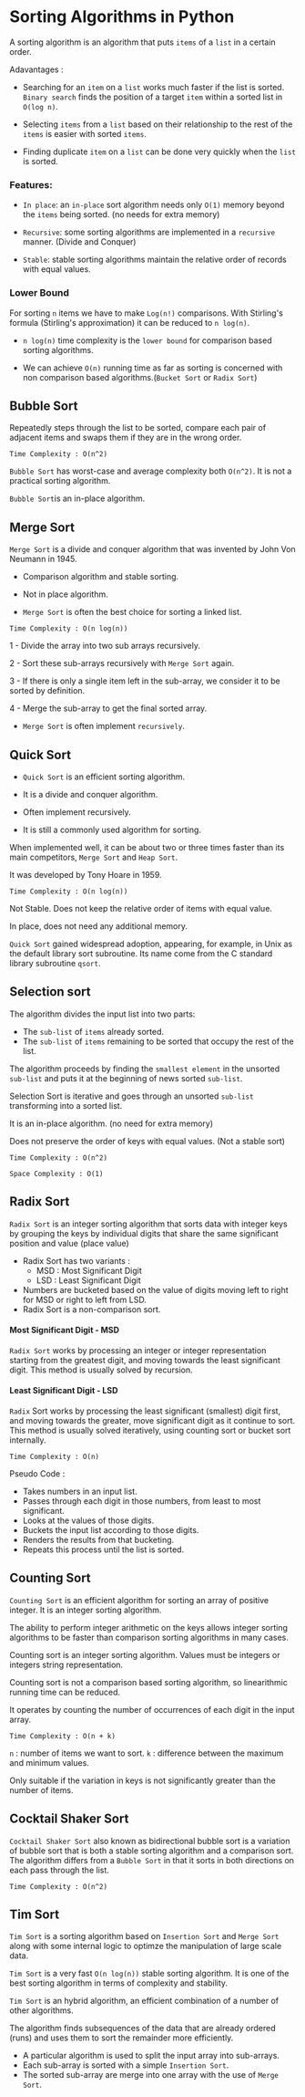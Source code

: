 # Sorting Algorithms in Python

A sorting algorithm is an algorithm that puts `items` of a `list` in a certain order.

Adavantages : 

  - Searching for an `item` on a `list` works much faster if the list is sorted. `Binary search` finds the position of a target `item` within a sorted list in `O(log n)`.

  - Selecting `items` from a `list` based on their relationship to the rest of the `items` is easier with sorted `items`.

  -  Finding duplicate `item` on a `list` can be done very quickly when the `list` is sorted.

 
### Features:
- `In place`: an `in-place` sort algorithm needs only `O(1)` memory beyond the `items` being sorted. (no needs for extra memory)

- `Recursive`: some sorting algorithms are implemented in a `recursive` manner. (Divide and Conquer)

- `Stable`: stable sorting algorithms maintain the relative order of records with equal values.

### Lower Bound

For sorting `n` items we have to make `Log(n!)` comparisons. With Stirling's formula (Stirling's approximation) it can be reduced to `n log(n)`.

- `n log(n)` time complexity is the `lower bound` for comparison based sorting algorithms.

- We can achieve `O(n)` running time as far as sorting is concerned with non comparison based algorithms.(`Bucket Sort` or `Radix Sort`)

## Bubble Sort

Repeatedly steps through the list to be sorted, compare each pair of adjacent items and swaps them if they are in the wrong order.

`Time Complexity : O(n^2)`

`Bubble Sort` has worst-case and average complexity both `O(n^2)`. It is not a practical sorting algorithm.

`Bubble Sort`is an in-place algorithm.

## Merge Sort

`Merge Sort` is a divide and conquer algorithm that was invented by John Von Neumann in 1945.

- Comparison algorithm and stable sorting.

- Not in place algorithm.

- `Merge Sort` is often the best choice for sorting a linked list.

`Time Complexity : O(n log(n))`

1 - Divide the array into two sub arrays recursively.

2 - Sort these sub-arrays recursively with `Merge Sort` again.

3 - If there is only a single item left in the sub-array, we consider it to be sorted by definition.

4 - Merge the sub-array to get the final sorted array.

- `Merge Sort` is often implement `recursively`.

## Quick Sort

- `Quick Sort` is an efficient sorting algorithm.

- It is a divide and conquer algorithm.

- Often implement recursively.

-  It is still a commonly used algorithm for sorting.

When implemented well, it can be about two or three times faster than its main competitors, `Merge Sort` and `Heap Sort`.

It was developed by Tony Hoare in 1959.

`Time Complexity : O(n log(n))`

Not Stable. Does not keep the relative order of items with equal value.

In place, does not need any additional memory.

`Quick Sort` gained widespread adoption, appearing, for example, in Unix as the default library sort subroutine. Its name come from the C standard library subroutine `qsort`.

## Selection sort

The algorithm divides the input list into two parts:
  - The `sub-list` of `items` already sorted.
  - The `sub-list` of `items` remaining to be sorted that occupy the rest of the list.

The algorithm proceeds by finding the `smallest element` in the unsorted `sub-list` and puts it at the beginning of news sorted `sub-list`.

Selection Sort is iterative and goes through an unsorted `sub-list` transforming into a sorted list.

It is an in-place algorithm. (no need for extra memory)

Does not preserve the order of keys with equal values. (Not a stable sort)

`Time Complexity : O(n^2)`

`Space Complexity : O(1)`

## Radix Sort

`Radix Sort` is an integer sorting algorithm that sorts data with integer keys by grouping the keys by individual digits that share the same significant position and value (place value)

- Radix Sort has two variants :
  - MSD : Most Significant Digit
  - LSD : Least Significant Digit
- Numbers are bucketed based on the value of digits moving left to right for MSD or
right to left from LSD.
- Radix Sort is a non-comparison sort.

#### Most Significant Digit - MSD

`Radix Sort` works by processing an integer or integer representation starting from the greatest digit, and moving towards the least significant digit. This method is usually solved by recursion.

#### Least Significant Digit - LSD

`Radix` Sort works by processing the least significant (smallest) digit first, and moving towards the greater, move significant digit as it continue to sort. This method is usually solved iteratively, using counting sort or bucket sort internally.


`Time Complexity : O(n)`

Pseudo Code :
  - Takes numbers in an input list.
  - Passes through each digit in those numbers, from least to most significant.
  - Looks at the values of those digits.
  - Buckets the input list according to those digits.
  - Renders the results from that bucketing.
  - Repeats this process until the list is sorted.

## Counting Sort

`Counting Sort` is an efficient algorithm for sorting an array of positive integer. It is an integer sorting algorithm.

The ability to perform integer arithmetic on the keys allows integer sorting algorithms to be faster than comparison sorting algorithms in many cases.

Counting sort is an integer sorting algorithm. Values must be integers or integers string representation.

Counting sort is not a comparison based sorting algorithm, so linearithmic running time can be reduced.


It operates by counting the number of occurrences of each digit in the input array.

`Time Complexity : O(n + k)`

`n` : number of items we want to sort.
`k` : difference between the maximum and minimum values.

Only suitable if the variation in keys is not significantly greater than the number of items.


## Cocktail Shaker Sort

`Cocktail Shaker Sort` also known as bidirectional bubble sort is a variation of bubble sort that is both a stable sorting algorithm and a comparison sort. The algorithm differs from a `Bubble Sort` in that it sorts in both directions on each pass through the list.

`Time Complexity : O(n^2)`


## Tim Sort

`Tim Sort` is a sorting algorithm based on `Insertion Sort` and `Merge Sort` along with some internal logic to optimze the manipulation of large scale data.

`Tim Sort` is a very fast `O(n log(n))` stable sorting algorithm. It is one of the best sorting algorithm in terms of complexity and stability.

`Tim Sort` is an hybrid algorithm, an efficient combination of a number of other algorithms.

The algorithm finds subsequences of the data that are already ordered (runs) and uses them to sort the remainder more efficiently.

- A particular algorithm is used to split the input array into sub-arrays.
- Each sub-array is sorted with a simple `Insertion Sort`.
- The sorted sub-array are merge into one array with the use of `Merge Sort`.
